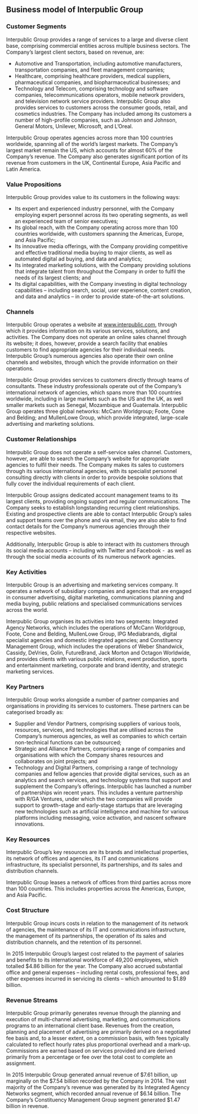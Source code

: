 Business model of Interpublic Group
-----------------------------------

 ### Customer Segments

 Interpublic Group provides a range of services to a large and diverse client base, comprising commercial entities across multiple business sectors. The Company’s largest client sectors, based on revenue, are:

  * Automotive and Transportation, including automotive manufacturers, transportation companies, and fleet management companies;
 * Healthcare, comprising healthcare providers, medical suppliers, pharmaceutical companies, and biopharmaceutical businesses; and
 * Technology and Telecom, comprising technology and software companies, telecommunications operators, mobile network providers, and television network service providers.
  Interpublic Group also provides services to customers across the consumer goods, retail, and cosmetics industries. The Company has included among its customers a number of high-profile companies, such as Johnson and Johnson, General Motors, Unilever, Microsoft, and L’Oreal.

 Interpublic Group operates agencies across more than 100 countries worldwide, spanning all of the world’s largest markets. The Company’s largest market remain the US, which accounts for almost 60% of the Company’s revenue. The Company also generates significant portion of its revenue from customers in the UK, Continental Europe, Asia Pacific and Latin America.

 ### Value Propositions

 Interpublic Group provides value to its customers in the following ways:

  * Its expert and experienced industry personnel, with the Company employing expert personnel across its two operating segments, as well an experienced team of senior executives;
 * Its global reach, with the Company operating across more than 100 countries worldwide, with customers spanning the Americas, Europe, and Asia Pacific;
 * Its innovative media offerings, with the Company providing competitive and effective traditional media buying to major clients, as well as automated digital ad buying, and data and analytics;
 * Its integrated marketing solutions, with the Company providing solutions that integrate talent from throughout the Company in order to fulfil the needs of its largest clients; and
 * Its digital capabilities, with the Company investing in digital technology capabilities – including search, social, user experience, content creation, and data and analytics – in order to provide state-of-the-art solutions.
  ### Channels

 Interpublic Group operates a website at www.interpublic.com, through which it provides information on its various services, solutions, and activities. The Company does not operate an online sales channel through its website; it does, however, provide a search facility that enables customers to find appropriate agencies for their individual needs. Interpublic Group’s numerous agencies also operate their own online channels and websites, through which the provide information on their operations.

 Interpublic Group provides services to customers directly through teams of consultants. These industry professionals operate out of the Company’s international network of agencies, which spans more than 100 countries worldwide, including in large markets such as the US and the UK, as well smaller markets such as Senegal, Mozambique and Guatemala. Interpublic Group operates three global networks: McCann Worldgroup; Foote, Cone and Belding; and MullenLowe Group, which provide integrated, large-scale advertising and marketing solutions.

 ### Customer Relationships

 Interpublic Group does not operate a self-service sales channel. Customers, however, are able to search the Company’s website for appropriate agencies to fulfil their needs. The Company makes its sales to customers through its various international agencies, with its specialist personnel consulting directly with clients in order to provide bespoke solutions that fully cover the individual requirements of each client.

 Interpublic Group assigns dedicated account management teams to its largest clients, providing ongoing support and regular communications. The Company seeks to establish longstanding recurring client relationships. Existing and prospective clients are able to contact Interpublic Group’s sales and support teams over the phone and via email, they are also able to find contact details for the Company’s numerous agencies through their respective websites.

 Additionally, Interpublic Group is able to interact with its customers through its social media accounts – including with Twitter and Facebook -  as well as through the social media accounts of its numerous network agencies.

 ### Key Activities

 Interpublic Group is an advertising and marketing services company. It operates a network of subsidiary companies and agencies that are engaged in consumer advertising, digital marketing, communications planning and media buying, public relations and specialised communications services across the world.

 Interpublic Group organises its activities into two segments: Integrated Agency Networks, which includes the operations of McCann Worldgroup, Foote, Cone and Belding, MullenLowe Group, IPG Mediabrands, digital specialist agencies and domestic integrated agencies; and Constituency Management Group, which includes the operations of Weber Shandwick, Cassidy, DeVries, Golin, FutureBrand, Jack Morton and Octagon Worldwide, and provides clients with various public relations, event production, sports and entertainment marketing, corporate and brand identity, and strategic marketing services.

 ### Key Partners

 Interpublic Group works alongside a number of partner companies and organisations in providing its services to customers. These partners can be categorised broadly as:

  * Supplier and Vendor Partners, comprising suppliers of various tools, resources, services, and technologies that are utilised across the Company’s numerous agencies, as well as companies to which certain non-technical functions can be outsourced;
 * Strategic and Alliance Partners, comprising a range of companies and organisations with which the Company shares resources and collaborates on joint projects; and
 * Technology and Digital Partners, comprising a range of technology companies and fellow agencies that provide digital services, such as an analytics and search services, and technology systems that support and supplement the Company’s offerings.
  Interpublic has launched a number of partnerships win recent years. This includes a venture partnership with R/GA Ventures, under which the two companies will provide support to growth-stage and early-stage startups that are leveraging new technologies such as artificial intelligence and machine for various platforms including messaging, voice activation, and nascent software innovations.

 ### Key Resources

 Interpublic Group’s key resources are its brands and intellectual properties, its network of offices and agencies, its IT and communications infrastructure, its specialist personnel, its partnerships, and its sales and distribution channels.

 Interpublic Group leases a network of offices from third parties across more than 100 countries. This includes properties across the Americas, Europe, and Asia Pacific.

 ### Cost Structure

 Interpublic Group incurs costs in relation to the management of its network of agencies, the maintenance of its IT and communications infrastructure, the management of its partnerships, the operation of its sales and distribution channels, and the retention of its personnel.

 In 2015 Interpublic Group’s largest cost related to the payment of salaries and benefits to its international workforce of 49,200 employees, which totalled $4.86 billion for the year. The Company also accrued substantial office and general expenses – including rental costs, professional fees, and other expenses incurred in servicing its clients – which amounted to $1.89 billion.

 ### Revenue Streams

 Interpublic Group primarily generates revenue through the planning and execution of multi-channel advertising, marketing, and communications programs to an international client base. Revenues from the creation, planning and placement of advertising are primarily derived on a negotiated fee basis and, to a lesser extent, on a commission basis, with fees typically calculated to reflect hourly rates plus proportional overhead and a mark-up. Commissions are earned based on services provided and are derived primarily from a percentage or fee over the total cost to complete an assignment.

 In 2015 Interpublic Group generated annual revenue of $7.61 billion, up marginally on the $7.54 billion recorded by the Company in 2014. The vast majority of the Company’s revenue was generated by its Integrated Agency Networks segment, which recorded annual revenue of $6.14 billion. The Company’s Constituency Management Group segment generated $1.47 billion in revenue.